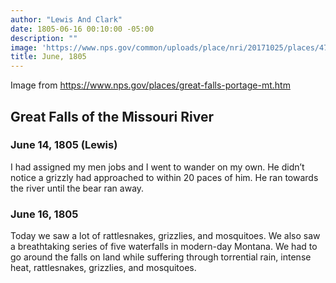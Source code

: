 ```yaml
---
author: "Lewis And Clark"
date: 1805-06-16 00:10:00 -05:00
description: ""
image: 'https://www.nps.gov/common/uploads/place/nri/20171025/places/4780A776-1DD8-B71B-0B4CEFFB92A0EE72/4780A776-1DD8-B71B-0B4CEFFB92A0EE72.jpg'
title: June, 1805
---
```

Image from https://www.nps.gov/places/great-falls-portage-mt.htm
## Great Falls of the Missouri River

### June 14, 1805 (Lewis)

I had assigned my men jobs and I went to wander on my own. He didn’t notice a grizzly had approached to within 20 paces of him. He ran towards the river until the bear ran away.

### June 16, 1805

Today we saw a lot of rattlesnakes, grizzlies, and mosquitoes. We also saw a breathtaking series of five waterfalls in modern-day Montana. We had to go around the falls on land while suffering through torrential rain, intense heat, rattlesnakes, grizzlies, and mosquitoes.